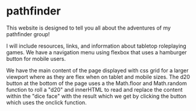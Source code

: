# pathfinder
This website is designed to tell you all about the adventures of my pathfinder group!

I will include resources, links, and information about tabletop roleplaying games. We have a navigation menu using flexbox that uses a hamburger button for mobile users.

We have the main content of the page displayed with css grid for a larger viewport where as they are flex when on tablet and mobile sizes. The d20 button at the bottom of the page uses a the Math.floor and Math.random function to roll a "d20" and innerHTML to read and replace the content within the "dice face" with the result which we get by clicking the button which uses the onclick function.